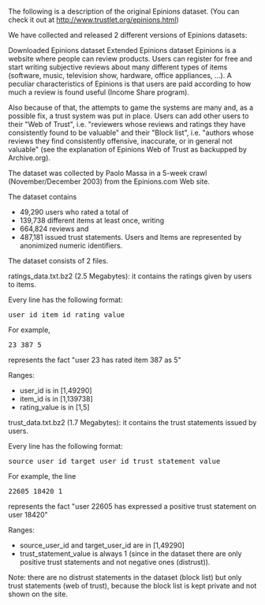 The following is a description of the original Epinions dataset. (You can check it out at http://www.trustlet.org/epinions.html)


We have collected and released 2 different versions of Epinions datasets:

Downloaded Epinions dataset
Extended Epinions dataset
Epinions is a website where people can review products. Users can register for free and start writing subjective reviews about many different types of items (software, music, television show, hardware, office appliances, ...). A peculiar characteristics of Epinions is that users are paid according to how much a review is found useful (Income Share program).

Also because of that, the attempts to game the systems are many and, as a possible fix, a trust system was put in place. Users can add other users to their "Web of Trust", i.e. "reviewers whose reviews and ratings they have consistently found to be valuable" and their "Block list", i.e. "authors whose reviews they find consistently offensive, inaccurate, or in general not valuable" (see the explanation of Epinions Web of Trust as backupped by Archive.org).

The dataset was collected by Paolo Massa in a 5-week crawl (November/December 2003) from the Epinions.com Web site.

The dataset contains

* 49,290 users who rated a total of
* 139,738 different items at least once, writing
* 664,824 reviews and
* 487,181 issued trust statements.
Users and Items are represented by anonimized numeric identifiers.

The dataset consists of 2 files.

ratings_data.txt.bz2 (2.5 Megabytes): it contains the ratings given by users to items.

Every line has the following format:

<pre>user_id item_id rating_value
</pre>
For example,
<pre>23 387 5
</pre>
represents the fact "user 23 has rated item 387 as 5"

Ranges:

* user_id is in [1,49290]
* item_id is in [1,139738]
* rating_value is in [1,5]

trust_data.txt.bz2 (1.7 Megabytes): it contains the trust statements issued by users.

Every line has the following format:

<pre>source_user_id target_user_id trust_statement_value
</pre>
For example, the line
<pre>22605 18420 1
</pre>
represents the fact "user 22605 has expressed a positive trust statement on user 18420"

Ranges:

* source_user_id and target_user_id are in [1,49290]
* trust_statement_value is always 1 (since in the dataset there are only positive trust statements and not negative ones (distrust)).

Note: there are no distrust statements in the dataset (block list) but only trust statements (web of trust), because the block list is kept private and not shown on the site.
